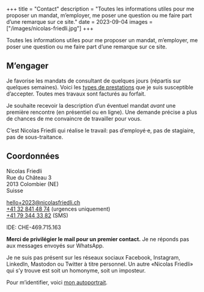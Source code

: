 +++
title = "Contact"
description = "Toutes les informations utiles pour me proposer un mandat, m’employer, me poser une question ou me faire part d’une remarque sur ce site."
date = 2023-09-04
images = ["/images/nicolas-friedli.jpg"]
+++

Toutes les informations utiles pour me proposer un mandat, m’employer, me poser une question ou me faire part d’une remarque sur ce site.

## M’engager

Je favorise les mandats de consultant de quelques jours (répartis sur quelques semaines). Voici les [types de prestations](/prestations/) que je suis susceptible d’accepter. Toutes mes travaux sont facturés au forfait. 

Je souhaite recevoir la description d’un éventuel mandat *avant* une première rencontre (en présentiel ou en ligne). Une demande précise a plus de chances de me convaincre de travailler pour vous.

C’est Nicolas Friedli qui réalise le travail: pas d’employé·e, pas de stagiaire, pas de sous-traitance.

## Coordonnées

Nicolas Friedli  
Rue du Château 3  
2013 Colombier (NE)  
Suisse

[hello+2023@nicolasfriedli.ch](mailto:hello+2023@nicolasfriedli.ch)  
[+41 32 841 48 74](tel:+41328414874) (urgences uniquement)  
[+41 79 344 33 82](tel:+41793443382) (SMS)

IDE: CHE-469.715.163

**Merci de privilégier le mail pour un premier contact.** Je ne réponds pas aux messages envoyés sur WhatsApp. 

Je ne suis pas présent sur les réseaux sociaux Facebook, Instagram, LinkedIn, Mastodon ou Twitter à titre personnel. Un autre «Nicolas Friedli» qui s’y trouve est soit un homonyme, soit un imposteur. 

Pour m’identifier, voici [mon autoportrait](/images/nicolas-friedli.jpg "Autoportrait de Nicolas Friedli").